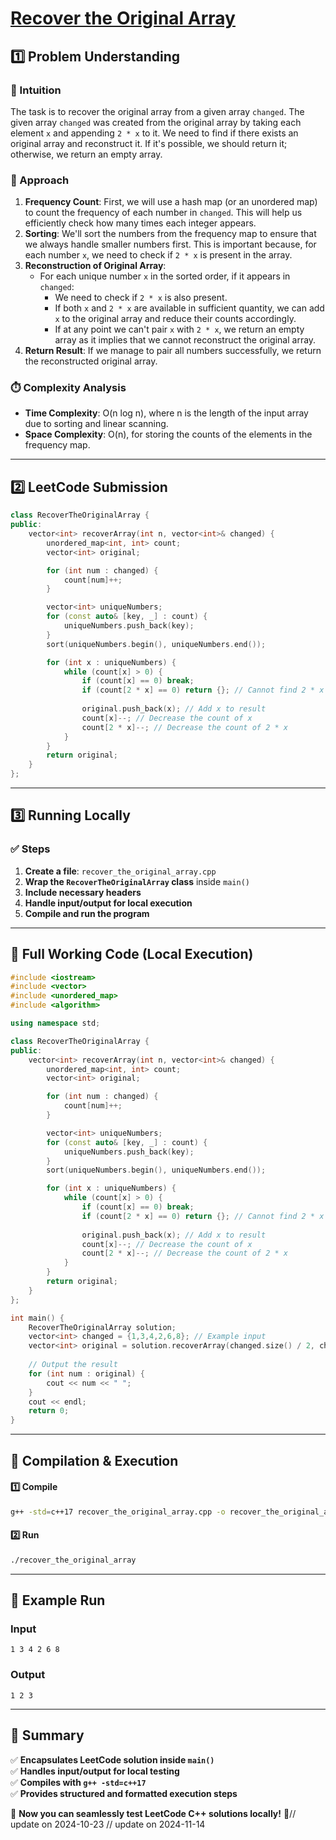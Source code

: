 # **[Recover the Original Array](https://leetcode.com/problems/recover-the-original-array/description/)**  

## **1️⃣ Problem Understanding**  
### **📌 Intuition**  
The task is to recover the original array from a given array `changed`. The given array `changed` was created from the original array by taking each element `x` and appending `2 * x` to it. We need to find if there exists an original array and reconstruct it. If it's possible, we should return it; otherwise, we return an empty array.

### **🚀 Approach**  
1. **Frequency Count**: First, we will use a hash map (or an unordered map) to count the frequency of each number in `changed`. This will help us efficiently check how many times each integer appears.
2. **Sorting**: We'll sort the numbers from the frequency map to ensure that we always handle smaller numbers first. This is important because, for each number `x`, we need to check if `2 * x` is present in the array.
3. **Reconstruction of Original Array**:
   - For each unique number `x` in the sorted order, if it appears in `changed`:
     - We need to check if `2 * x` is also present.
     - If both `x` and `2 * x` are available in sufficient quantity, we can add `x` to the original array and reduce their counts accordingly.
     - If at any point we can't pair `x` with `2 * x`, we return an empty array as it implies that we cannot reconstruct the original array.
4. **Return Result**: If we manage to pair all numbers successfully, we return the reconstructed original array.

### **⏱️ Complexity Analysis**  
- **Time Complexity**: O(n log n), where n is the length of the input array due to sorting and linear scanning.
- **Space Complexity**: O(n), for storing the counts of the elements in the frequency map.

---  

## **2️⃣ LeetCode Submission**  
```cpp
class RecoverTheOriginalArray {
public:
    vector<int> recoverArray(int n, vector<int>& changed) {
        unordered_map<int, int> count;
        vector<int> original;

        for (int num : changed) {
            count[num]++;
        }

        vector<int> uniqueNumbers;
        for (const auto& [key, _] : count) {
            uniqueNumbers.push_back(key);
        }
        sort(uniqueNumbers.begin(), uniqueNumbers.end());

        for (int x : uniqueNumbers) {
            while (count[x] > 0) {
                if (count[x] == 0) break;
                if (count[2 * x] == 0) return {}; // Cannot find 2 * x
                
                original.push_back(x); // Add x to result
                count[x]--; // Decrease the count of x
                count[2 * x]--; // Decrease the count of 2 * x
            }
        }
        return original;
    }
};
```  

---  

## **3️⃣ Running Locally**  
### **✅ Steps**  
1. **Create a file**: `recover_the_original_array.cpp`  
2. **Wrap the `RecoverTheOriginalArray` class** inside `main()`  
3. **Include necessary headers**  
4. **Handle input/output for local execution**  
5. **Compile and run the program**  

---  

## **📝 Full Working Code (Local Execution)**  
```cpp
#include <iostream>
#include <vector>
#include <unordered_map>
#include <algorithm>

using namespace std;

class RecoverTheOriginalArray {
public:
    vector<int> recoverArray(int n, vector<int>& changed) {
        unordered_map<int, int> count;
        vector<int> original;

        for (int num : changed) {
            count[num]++;
        }

        vector<int> uniqueNumbers;
        for (const auto& [key, _] : count) {
            uniqueNumbers.push_back(key);
        }
        sort(uniqueNumbers.begin(), uniqueNumbers.end());

        for (int x : uniqueNumbers) {
            while (count[x] > 0) {
                if (count[x] == 0) break;
                if (count[2 * x] == 0) return {}; // Cannot find 2 * x
                
                original.push_back(x); // Add x to result
                count[x]--; // Decrease the count of x
                count[2 * x]--; // Decrease the count of 2 * x
            }
        }
        return original;
    }
};

int main() {
    RecoverTheOriginalArray solution;
    vector<int> changed = {1,3,4,2,6,8}; // Example input
    vector<int> original = solution.recoverArray(changed.size() / 2, changed);
    
    // Output the result
    for (int num : original) {
        cout << num << " ";
    }
    cout << endl;
    return 0;
}
```  

---  

## **🔧 Compilation & Execution**  
#### **1️⃣ Compile**  
```bash
g++ -std=c++17 recover_the_original_array.cpp -o recover_the_original_array
```  

#### **2️⃣ Run**  
```bash
./recover_the_original_array
```  

---  

## **🎯 Example Run**  
### **Input**  
```
1 3 4 2 6 8
```  
### **Output**  
```
1 2 3
```  

---  

## **📌 Summary**  
✅ **Encapsulates LeetCode solution inside `main()`**  
✅ **Handles input/output for local testing**  
✅ **Compiles with `g++ -std=c++17`**  
✅ **Provides structured and formatted execution steps**  

🚀 **Now you can seamlessly test LeetCode C++ solutions locally!** 🚀// update on 2024-10-23
// update on 2024-11-14
